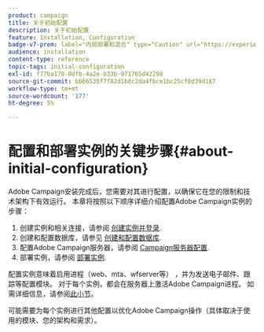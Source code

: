 ```yaml
---
product: campaign
title: 关于初始配置
description: 关于初始配置
feature: Installation, Configuration
badge-v7-prem: label="内部部署和混合" type="Caution" url="https://experienceleague.adobe.com/docs/campaign-classic/using/installing-campaign-classic/architecture-and-hosting-models/hosting-models-lp/hosting-models.html?lang=zh-Hans" tooltip="仅适用于内部部署和混合部署"
audience: installation
content-type: reference
topic-tags: initial-configuration
exl-id: f77ba178-0dfb-4a2e-b33b-971765d42298
source-git-commit: b666535f7f82d1b8c2da4fbce1bc25cf8d39d187
workflow-type: tm+mt
source-wordcount: '177'
ht-degree: 5%

---
```


# 配置和部署实例的关键步骤{#about-initial-configuration}



Adobe Campaign安装完成后，您需要对其进行配置，以确保它在您的限制和技术架构下有效运行。 本章将按照以下顺序详细介绍配置Adobe Campaign实例的步骤：

1. 创建实例和相关连接，请参阅 [创建实例并登录](../../installation/using/creating-an-instance-and-logging-on.md).
1. 创建和配置数据库，请参见 [创建和配置数据库](../../installation/using/creating-and-configuring-the-database.md).
1. 配置Adobe Campaign服务器，请参阅 [Campaign服务器配置](../../installation/using/configuring-campaign-server.md).
1. 部署实例，请参阅 [部署实例](../../installation/using/deploying-an-instance.md).

配置实例意味着启用进程（web、mta、wfserver等） ，并为发送电子邮件、跟踪等配置模块。 对于每个实例，都会在服务器上激活Adobe Campaign进程。 如需详细信息，请参阅[此小节](../../installation/using/configuring-campaign-server.md#enabling-processes)。

可能需要为每个实例进行其他配置以优化Adobe Campaign操作（具体取决于使用的模块、您的架构和需求）。
